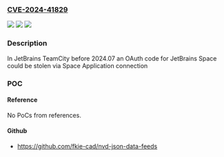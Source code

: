 ### [CVE-2024-41829](https://cve.mitre.org/cgi-bin/cvename.cgi?name=CVE-2024-41829)
![](https://img.shields.io/static/v1?label=Product&message=TeamCity&color=blue)
![](https://img.shields.io/static/v1?label=Version&message=0%3C%202024.07%20&color=brighgreen)
![](https://img.shields.io/static/v1?label=Vulnerability&message=CWE-303&color=brighgreen)

### Description

In JetBrains TeamCity before 2024.07 an OAuth code for JetBrains Space could be stolen via Space Application connection

### POC

#### Reference
No PoCs from references.

#### Github
- https://github.com/fkie-cad/nvd-json-data-feeds

